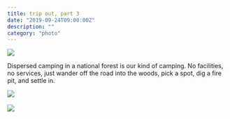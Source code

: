 ```yaml
---
title: trip out, part 3
date: "2019-09-24T09:00:00Z"
description: ""
category: "photo"
---
```


![ ](https://drive.google.com/uc?id=1XxhEMu7I9acrvj5hUr7mDFQE_fbDXOqR)

Dispersed camping in a national forest is our kind of camping. No facilities, no services, just wander off the road into the woods, pick a spot, dig a fire pit, and settle in.

![ ](https://drive.google.com/uc?id=1rUkQZoRUtAg52n8W8LYuFje6FchNtidY)
<br><br>
![ ](https://drive.google.com/uc?id=1vZjajdwpoxe7dLAxWXkHW-w_hJY_rLiV)
